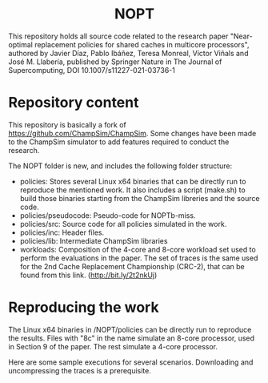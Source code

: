 <p align="center">
  <h1 align="center"> NOPT </h1>
  <p> This repository holds all source code related to the research paper "Near-optimal replacement policies for shared caches in multicore processors", authored by Javier Díaz, Pablo Ibáñez, Teresa Monreal, Víctor Viñals and José M. Llabería, published by Springer Nature in The Journal of Supercomputing, DOI 10.1007/s11227-021-03736-1 <p>
</p>

# Repository content

This repository is basically a fork of https://github.com/ChampSim/ChampSim. Some changes have been made to the ChampSim simulator to add features required to conduct the research.

The NOPT folder is new, and includes the following folder structure:

- policies: Stores several Linux x64 binaries that can be directly run to reproduce the mentioned work. It also includes a script (make.sh) to build those binaries starting from the ChampSim libreries and the source code.
- policies/pseudocode: Pseudo-code for NOPTb-miss.
- policies/src: Source code for all policies simulated in the work.
- policies/inc: Header files.
- policies/lib: Intermediate ChampSim libraries
- workloads: Composition of the 4-core and 8-core workload set used to perform the evaluations in the paper. The set of traces is the same used for the 2nd Cache Replacement Championship (CRC-2), that can be found from this link. (http://bit.ly/2t2nkUj) 

# Reproducing the work

The Linux x64 binaries in /NOPT/policies can be directly run to reproduce the results. Files with "8c" in the name simulate an 8-core processor, used in Section 9 of the paper. The rest simulate a 4-core processor.

Here are some sample executions for several scenarios. Downloading and uncompressing the traces is a prerequisite. 


